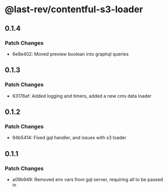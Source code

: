 # @last-rev/contentful-s3-loader

## 0.1.4

### Patch Changes

- 6e8e402: Moved preview boolean into graphql queries

## 0.1.3

### Patch Changes

- 63176af: Added logging and timers, added a new cms data loader

## 0.1.2

### Patch Changes

- 94b5414: Fixed gql handler, and issues with s3 loader

## 0.1.1

### Patch Changes

- a09b949: Removed env vars from gql server, requiring all to be passed in
